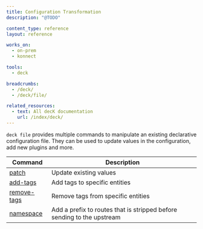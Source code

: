 ```yaml
---
title: Configuration Transformation
description: "@TODO"

content_type: reference
layout: reference

works_on:
  - on-prem
  - konnect

tools:
  - deck

breadcrumbs:
  - /deck/
  - /deck/file/

related_resources:
  - text: All decK documentation
    url: /index/deck/
---
```


`deck file` provides multiple commands to manipulate an existing declarative configuration file. They can be used to update values in the configuration, add new plugins and more.

| Command                                                  | Description                                                            |
| -------------------------------------------------------- | ---------------------------------------------------------------------- |
| [patch](/deck/file/manipulation/patch/)                  | Update existing values                                                 |
| [add-tags](/deck/file/manipulation/tags/#add-tags)       | Add tags to specific entities                                          |
| [remove-tags](/deck/file/manipulation/tags/#remove-tags) | Remove tags from specific entities                                     |
| [namespace](/deck/file/manipulation/namespace/)          | Add a prefix to routes that is stripped before sending to the upstream |
